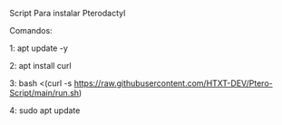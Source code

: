 Script Para instalar Pterodactyl

Comandos:

1: apt update -y

2: apt install curl

3: bash <(curl -s https://raw.githubusercontent.com/HTXT-DEV/Ptero-Script/main/run.sh)

4: sudo apt update
